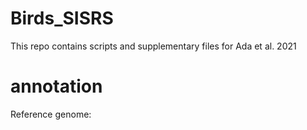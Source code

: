 # Birds_SISRS

This repo contains scripts and supplementary files for Ada et al. 2021




# annotation

Reference genome:
